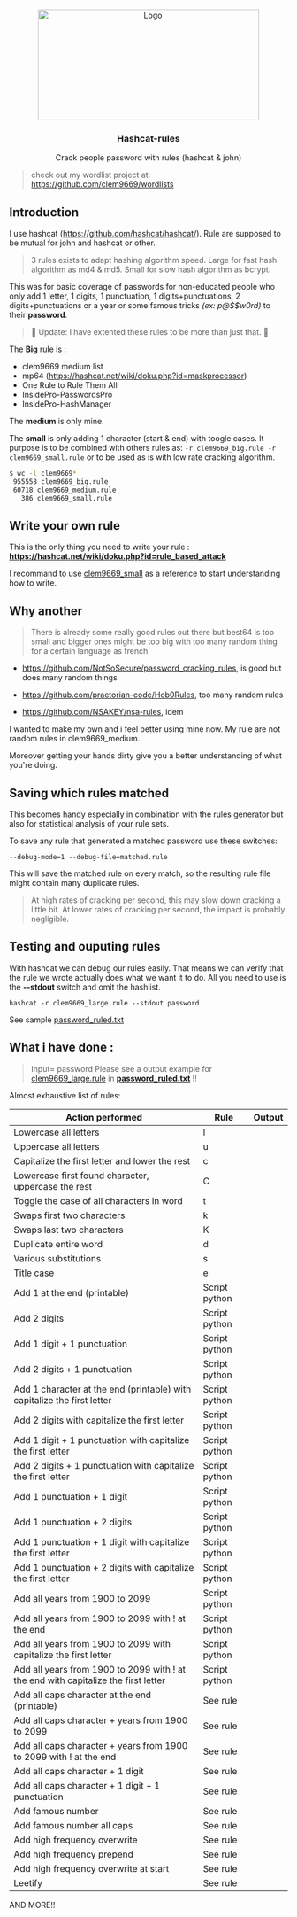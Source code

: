 <!-- PROJECT LOGO -->
<br />
<p align="center">
  <a href="https://github.com/clem9669/hashcar-rule">
    <img src="https://www.fai.org/sites/default/files/styles/basic_page_highlighted_mlarge/public/isc/rules.jpeg" alt="Logo" width="400" height="200">
  </a>

  <h3 align="center">Hashcat-rules</h3>

  <p align="center">
    Crack people password with rules (hashcat & john)
  </p>

> check out my wordlist project at: https://github.com/clem9669/wordlists

## Introduction
I use hashcat (https://github.com/hashcat/hashcat/).
Rule are supposed to be mutual for john and hashcat or other.

> 3 rules exists to adapt hashing algorithm speed. Large for fast hash algorithm as md4 & md5. Small for slow hash algorithm as bcrypt.

This was for basic coverage of passwords for non-educated people who only add 1 letter, 1 digits, 1 punctuation, 1 digits+punctuations, 2 digits+punctuations or a year or some famous tricks *(ex: p@$$w0rd)* to their **password**.

> 📣 Update: I have extented these rules to be more than just that. 📣

The **Big** rule is :
* clem9669 medium list
* mp64 (https://hashcat.net/wiki/doku.php?id=maskprocessor)
* One Rule to Rule Them All
* InsidePro-PasswordsPro
* InsidePro-HashManager

The **medium** is only mine.

The **small** is only adding 1 character (start & end) with toogle cases. 
It purpose is to be combined with others rules as: `-r clem9669_big.rule -r clem9669_small.rule` or to be used as is with low rate cracking algorithm.

```sh
$ wc -l clem9669*
 955558 clem9669_big.rule
 60718 clem9669_medium.rule
   386 clem9669_small.rule
   ```


## Write your own rule

This is the only thing you need to write your rule : **https://hashcat.net/wiki/doku.php?id=rule_based_attack**

I recommand to use [clem9669_small](https://github.com/clem9669/hashcat-rule/blob/master/clem9669_small.rule) as a reference to start understanding how to write.

## Why another

> There is already some really good rules out there but best64 is too small and bigger ones might be too big with too many random thing for a certain language as french.


* https://github.com/NotSoSecure/password_cracking_rules, is good but does many random things

* https://github.com/praetorian-code/Hob0Rules, too many random rules

* https://github.com/NSAKEY/nsa-rules, idem

I wanted to make my own and i feel better using mine now. My rule are not random rules in clem9669_medium.


Moreover getting your hands dirty give you a better understanding of what you're doing.

## Saving which rules matched


This becomes handy especially in combination with the rules generator but also for statistical analysis of your rule sets.

To save any rule that generated a matched password use these switches:

`--debug-mode=1 --debug-file=matched.rule`


This will save the matched rule on every match, so the resulting rule file might contain many duplicate rules.

> At high rates of cracking per second, this may slow down cracking a little bit. 
> At lower rates of cracking per second, the impact is probably negligible.

## Testing and ouputing rules

With hashcat we can debug our rules easily. That means we can verify that the rule we wrote actually does what we want it to do. 
All you need to use is the **--stdout** switch and omit the hashlist. 

`hashcat -r clem9669_large.rule --stdout password`

See sample [password_ruled.txt](https://github.com/clem9669/hashcat-rule/blob/master/password_ruled.txt)

## What i have done : 

> Input= password
> Please see a output example for [clem9669_large.rule](https://github.com/clem9669/hashcat-rule/blob/master/clem9669_large.rule) in [**password_ruled.txt**](https://github.com/clem9669/hashcat-rule/blob/master/password_ruled.txt) !!

Almost exhaustive list of rules:

Action performed | Rule | Output 
-----|-------|-------
Lowercase all letters	 | l | 
Uppercase all letters	 | u | 
Capitalize the first letter and lower the rest | c | 
Lowercase first found character, uppercase the rest | C | 
Toggle the case of all characters in word | t | 
Swaps first two characters	 | k | 
Swaps last two characters | K | 
Duplicate entire word	 | d | 
Various substitutions | s |
Title case | e |
Add 1  at the end (printable) | Script python | 
Add 2 digits |Script python | 
Add 1 digit + 1 punctuation | Script python | 
Add 2 digits + 1 punctuation | Script python | 
Add 1 character at the end (printable) with capitalize the first letter | Script python | 
Add 2 digits with capitalize the first letter| Script python | 
Add 1 digit + 1 punctuation with capitalize the first letter| Script python | 
Add 2 digits + 1 punctuation with capitalize the first letter| Script python | 
Add 1 punctuation + 1 digit | Script python | 
Add 1 punctuation + 2 digits | Script python | 
Add 1 punctuation + 1 digit with capitalize the first letter| Script python | 
Add 1 punctuation + 2 digits with capitalize the first letter| Script python | 
Add all years from 1900 to 2099 | Script python | 
Add all years from 1900 to 2099 with ! at the end | Script python | 
Add all years from 1900 to 2099 with capitalize the first letter|Script python | 
Add all years from 1900 to 2099 with ! at the end with capitalize the first letter|Script python | 
Add all caps character at the end (printable) | See rule| 
Add all caps character + years from 1900 to 2099 | See rule| 
Add all caps character + years from 1900 to 2099 with ! at the end | See rule| 
Add all caps character + 1 digit | See rule| 
Add all caps character + 1 digit + 1 punctuation | See rule| 
Add famous number | See rule | 
Add famous number all caps| See rule | 
Add high frequency overwrite | See rule | 
Add high frequency prepend | See rule | 
Add high frequency overwrite at start | See rule | 
Leetify | See rule | 

AND MORE!!
